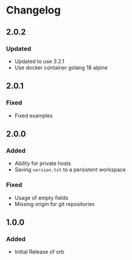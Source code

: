 # Changelog

## 2.0.2
### Updated
* Updated to use 3.2.1
* Use docker container golang 18 alpine

## 2.0.1
### Fixed
* Fixed examples

## 2.0.0
### Added
* Ability for private hosts
* Saving `version.txt` to a persistent workspace

### Fixed
* Usage of empty fields
* Missing origin for git repositories

## 1.0.0
### Added
 * Initial Release of orb
